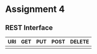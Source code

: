 # Assignment 4

## REST Interface

|        URI      | GET | PUT | POST | DELETE |
|----------------:|:---:|:---:|:----:|:------:|
||||||
